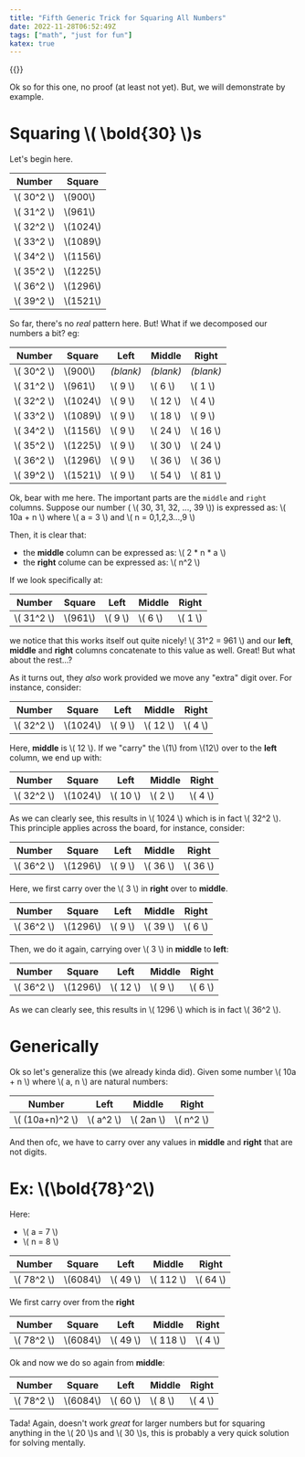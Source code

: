 ```yaml
---
title: "Fifth Generic Trick for Squaring All Numbers"
date: 2022-11-28T06:52:49Z
tags: ["math", "just for fun"]
katex: true
---
```


{{<toc>}}

Ok so for this one, no proof (at least not yet). But, we will demonstrate by example.

# Squaring \\( \bold{30} \\)s

Let's begin here.

| Number      		| Square |
| ----------- 		| ----------- |
| \\( 30^2 \\)      | \\(900\\)       |
| \\( 31^2 \\)      | \\(961\\)       |
| \\( 32^2 \\)      | \\(1024\\)       |
| \\( 33^2 \\)      | \\(1089\\)       |
| \\( 34^2 \\)      | \\(1156\\)       |
| \\( 35^2 \\)      | \\(1225\\)       |
| \\( 36^2 \\)      | \\(1296\\)       |
| \\( 39^2 \\)      | \\(1521\\)       |

So far, there's no _real_ pattern here. But! What if we decomposed our numbers a bit? eg:

| Number      		| Square           | Left             | Middle           | Right           |
| ----------- 		| -----------      | -----------      | -----------      | -----------     |
| \\( 30^2 \\)      | \\(900\\)        | _(blank)_        | _(blank)_        | _(blank)_       |
| \\( 31^2 \\)      | \\(961\\)        | \\( 9 \\)        | \\( 6 \\)        | \\( 1 \\)       |
| \\( 32^2 \\)      | \\(1024\\)       | \\( 9 \\)        | \\( 12 \\)       | \\( 4 \\)       |
| \\( 33^2 \\)      | \\(1089\\)       | \\( 9 \\)        | \\( 18 \\)       | \\( 9 \\)       |
| \\( 34^2 \\)      | \\(1156\\)       | \\( 9 \\)        | \\( 24 \\)       | \\( 16 \\)      |
| \\( 35^2 \\)      | \\(1225\\)       | \\( 9 \\)        | \\( 30 \\)       | \\( 24 \\)      |
| \\( 36^2 \\)      | \\(1296\\)       | \\( 9 \\)        | \\( 36 \\)       | \\( 36 \\)      |
| \\( 39^2 \\)      | \\(1521\\)       | \\( 9 \\)        | \\( 54 \\)       | \\( 81 \\)      |

Ok, bear with me here. The important parts are the `middle` and `right` columns. Suppose our number ( \\( 30, 31, 32, ..., 39 \\)) is expressed as: \\( 10a + n \\) where \\( a = 3 \\) and \\( n = 0,1,2,3...,9 \\)

Then, it is clear that:

* the **middle** column can be expressed as: \\( 2 * n * a \\)
* the **right** colume can be expressed as: \\( n^2 \\)

If we look specifically at:

| Number      		| Square           | Left             | Middle           | Right           |
| ----------- 		| -----------      | -----------      | -----------      | -----------     |
| \\( 31^2 \\)      | \\(961\\)        | \\( 9 \\)        | \\( 6 \\)        | \\( 1 \\)       |

we notice that this works itself out quite nicely! \\( 31^2 = 961 \\) and our **left**, **middle** and **right** columns concatenate to this value as well. Great! But what about the rest...?

As it turns out, they _also_ work provided we move any "extra" digit over. For instance, consider:

| Number      		| Square           | Left             | Middle           | Right           |
| ----------- 		| -----------      | -----------      | -----------      | -----------     |
| \\( 32^2 \\)      | \\(1024\\)       | \\( 9 \\)        | \\( 12 \\)       | \\( 4 \\)       |

Here, **middle** is \\( 12 \\). If we "carry" the \\(1\\) from \\(12\\) over to the **left** column, we end up with:

| Number      		| Square           | Left             | Middle           | Right           |
| ----------- 		| -----------      | -----------      | -----------      | -----------     |
| \\( 32^2 \\)      | \\(1024\\)       | \\( 10 \\)        | \\( 2 \\)       | \\( 4 \\)       |

As we can clearly see, this results in \\( 1024 \\) which is in fact \\( 32^2 \\). This principle applies across the board, for instance, consider:

| Number      		| Square           | Left             | Middle           | Right           |
| ----------- 		| -----------      | -----------      | -----------      | -----------     |
| \\( 36^2 \\)      | \\(1296\\)       | \\( 9 \\)        | \\( 36 \\)       | \\( 36 \\)      |

Here, we first carry over the \\( 3 \\) in **right** over to **middle**.

| Number      		| Square           | Left             | Middle           | Right           |
| ----------- 		| -----------      | -----------      | -----------      | -----------     |
| \\( 36^2 \\)      | \\(1296\\)       | \\( 9 \\)        | \\( 39 \\)       | \\( 6 \\)       |

Then, we do it again, carrying over \\( 3 \\) in **middle** to **left**:

| Number      		| Square           | Left             | Middle           | Right           |
| ----------- 		| -----------      | -----------      | -----------      | -----------     |
| \\( 36^2 \\)      | \\(1296\\)       | \\( 12 \\)        | \\( 9 \\)       | \\( 6 \\)       |

As we can clearly see, this results in \\( 1296 \\) which is in fact \\( 36^2 \\).


# Generically

Ok so let's generalize this (we already kinda did). Given some number \\( 10a + n \\) where \\( a, n \\) are natural numbers:

| Number      			 | Left               | Middle            | Right           |
| ----------- 			 | -----------        | -----------       | -----------     |
| \\( (10a+n)^2 \\)      | \\( a^2 \\)        | \\( 2an \\)       | \\( n^2 \\)     |

And then ofc, we have to carry over any values in **middle** and **right** that are not digits.

# Ex: \\(\bold{78}^2\\)

Here:

* \\( a = 7 \\)
* \\( n = 8 \\)

| Number      		| Square           | Left             	| Middle           | Right           |
| ----------- 		| -----------      | -----------      	| -----------      | -----------     |
| \\( 78^2 \\)      | \\(6084\\)       | \\( 49 \\)        	| \\( 112 \\)      | \\( 64 \\)      |

We first carry over from the **right**

| Number      		| Square           | Left             	| Middle           | Right          |
| ----------- 		| -----------      | -----------      	| -----------      | -----------    |
| \\( 78^2 \\)      | \\(6084\\)       | \\( 49 \\)        	| \\( 118 \\)      | \\( 4 \\)      |

Ok and now we do so again from **middle**:

| Number      		| Square           | Left             	| Middle           | Right          |
| ----------- 		| -----------      | -----------      	| -----------      | -----------    |
| \\( 78^2 \\)      | \\(6084\\)       | \\( 60 \\)        	| \\( 8 \\)        | \\( 4 \\)      |

Tada! Again, doesn't work _great_ for larger numbers but for squaring anything in the \\( 20 \\)s and \\( 30 \\)s, this is probably a very quick solution for solving mentally.

